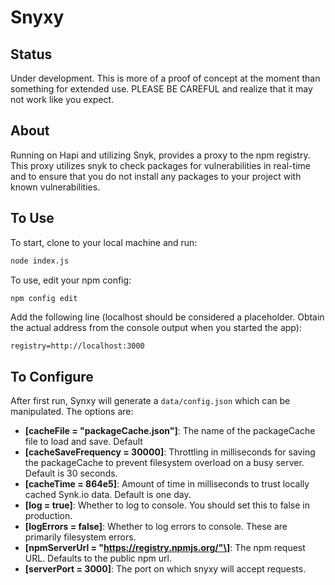 # Snyxy

## Status

Under development.  This is more of a proof of concept at the moment than something for extended use.  PLEASE BE CAREFUL and realize that it may not work like you expect.

## About

Running on Hapi and utilizing Snyk, provides a proxy to the npm registry.  This proxy utilizes snyk to check packages for vulnerabilities in real-time and to ensure that you do not install any packages to your project with known vulnerabilities.

## To Use

To start, clone to your local machine and run:
```bash
node index.js
```
To use, edit your npm config:
```bash
npm config edit
```
Add the following line (localhost should be considered a placeholder. Obtain the actual address from the console output when you started the app):
```vim
registry=http://localhost:3000
```
## To Configure

After first run, Synxy will generate a `data/config.json` which can be manipulated. The options are:

* __\[cacheFile = "packageCache.json"\]__: The name of the packageCache file to load and save. Default
* __\[cacheSaveFrequency = 30000\]__: Throttling in milliseconds for saving the packageCache to prevent filesystem overload on a busy server. Default is 30 seconds.
* __\[cacheTime = 864e5\]__: Amount of time in milliseconds to trust locally cached Synk.io data. Default is one day.
* __\[log = true\]__: Whether to log to console. You should set this to false in production.
* __\[logErrors = false\]__: Whether to log errors to console. These are primarily filesystem errors.
* __\[npmServerUrl = "https://registry.npmjs.org/"\]__: The npm request URL. Defaults to the public npm url.
* __\[serverPort = 3000\]__: The port on which snyxy will accept requests.
